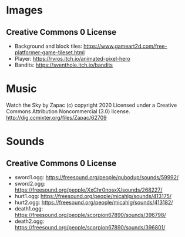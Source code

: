 # Images
## Creative Commons 0 License
- Background and block tiles: https://www.gameart2d.com/free-platformer-game-tileset.html
- Player: https://rvros.itch.io/animated-pixel-hero
- Bandits: https://sventhole.itch.io/bandits
# Music
Watch the Sky by Zapac (c) copyright 2020 Licensed under a Creative Commons Attribution Noncommercial  (3.0) license. http://dig.ccmixter.org/files/Zapac/62709 

# Sounds
## Creative Commons 0 License
- sword1.ogg: https://freesound.org/people/qubodup/sounds/59992/
- sword2.ogg: https://freesound.org/people/XxChr0nosxX/sounds/268227/
- hurt1.ogg: https://freesound.org/people/micahlg/sounds/413175/
- hurt2.ogg: https://freesound.org/people/micahlg/sounds/413182/
- death1.ogg: https://freesound.org/people/scorpion67890/sounds/396798/
- death2.ogg: https://freesound.org/people/scorpion67890/sounds/396801/